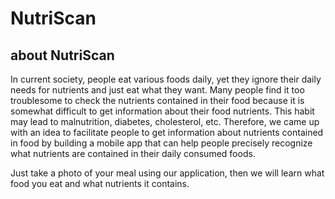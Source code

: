 # NutriScan

## about NutriScan

In current society, people eat various foods daily, yet they ignore their daily needs for nutrients and just eat what they want. Many people find it too troublesome to check the nutrients contained in their food because it is somewhat difficult to get information about their food nutrients. This habit may lead to malnutrition, diabetes, cholesterol, etc. Therefore, we came up with an idea to facilitate people to get information about nutrients contained in food by building a mobile app that can help people precisely recognize what nutrients are contained in their daily consumed foods.  

Just take a photo of your meal using our application, then we will learn what food you eat and what nutrients it contains.

